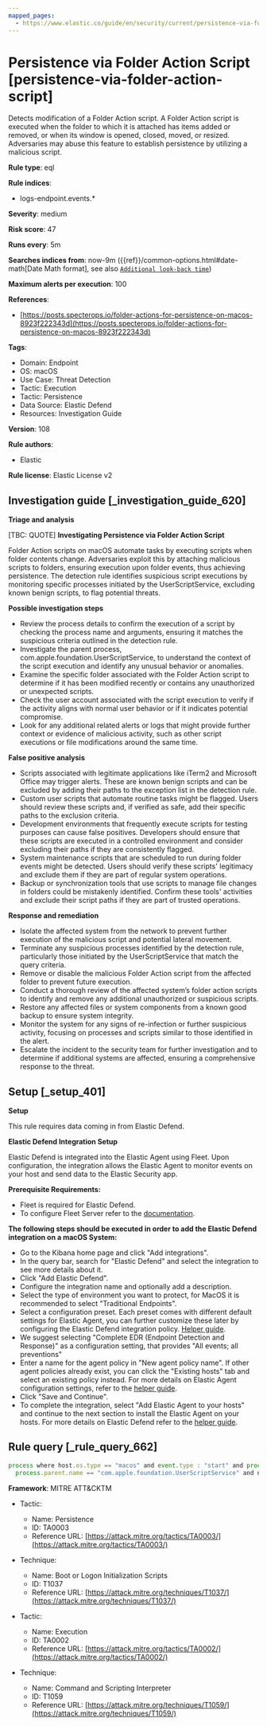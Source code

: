 ```yaml
---
mapped_pages:
  - https://www.elastic.co/guide/en/security/current/persistence-via-folder-action-script.html
---
```


# Persistence via Folder Action Script [persistence-via-folder-action-script]

Detects modification of a Folder Action script. A Folder Action script is executed when the folder to which it is attached has items added or removed, or when its window is opened, closed, moved, or resized. Adversaries may abuse this feature to establish persistence by utilizing a malicious script.

**Rule type**: eql

**Rule indices**:

* logs-endpoint.events.*

**Severity**: medium

**Risk score**: 47

**Runs every**: 5m

**Searches indices from**: now-9m ({{ref}}/common-options.html#date-math[Date Math format], see also [`Additional look-back time`](docs-content://solutions/security/detect-and-alert/create-detection-rule.md#rule-schedule))

**Maximum alerts per execution**: 100

**References**:

* [https://posts.specterops.io/folder-actions-for-persistence-on-macos-8923f222343d](https://posts.specterops.io/folder-actions-for-persistence-on-macos-8923f222343d)

**Tags**:

* Domain: Endpoint
* OS: macOS
* Use Case: Threat Detection
* Tactic: Execution
* Tactic: Persistence
* Data Source: Elastic Defend
* Resources: Investigation Guide

**Version**: 108

**Rule authors**:

* Elastic

**Rule license**: Elastic License v2

## Investigation guide [_investigation_guide_620]

**Triage and analysis**

[TBC: QUOTE]
**Investigating Persistence via Folder Action Script**

Folder Action scripts on macOS automate tasks by executing scripts when folder contents change. Adversaries exploit this by attaching malicious scripts to folders, ensuring execution upon folder events, thus achieving persistence. The detection rule identifies suspicious script executions by monitoring specific processes initiated by the UserScriptService, excluding known benign scripts, to flag potential threats.

**Possible investigation steps**

* Review the process details to confirm the execution of a script by checking the process name and arguments, ensuring it matches the suspicious criteria outlined in the detection rule.
* Investigate the parent process, com.apple.foundation.UserScriptService, to understand the context of the script execution and identify any unusual behavior or anomalies.
* Examine the specific folder associated with the Folder Action script to determine if it has been modified recently or contains any unauthorized or unexpected scripts.
* Check the user account associated with the script execution to verify if the activity aligns with normal user behavior or if it indicates potential compromise.
* Look for any additional related alerts or logs that might provide further context or evidence of malicious activity, such as other script executions or file modifications around the same time.

**False positive analysis**

* Scripts associated with legitimate applications like iTerm2 and Microsoft Office may trigger alerts. These are known benign scripts and can be excluded by adding their paths to the exception list in the detection rule.
* Custom user scripts that automate routine tasks might be flagged. Users should review these scripts and, if verified as safe, add their specific paths to the exclusion criteria.
* Development environments that frequently execute scripts for testing purposes can cause false positives. Developers should ensure that these scripts are executed in a controlled environment and consider excluding their paths if they are consistently flagged.
* System maintenance scripts that are scheduled to run during folder events might be detected. Users should verify these scripts' legitimacy and exclude them if they are part of regular system operations.
* Backup or synchronization tools that use scripts to manage file changes in folders could be mistakenly identified. Confirm these tools' activities and exclude their script paths if they are part of trusted operations.

**Response and remediation**

* Isolate the affected system from the network to prevent further execution of the malicious script and potential lateral movement.
* Terminate any suspicious processes identified by the detection rule, particularly those initiated by the UserScriptService that match the query criteria.
* Remove or disable the malicious Folder Action script from the affected folder to prevent future execution.
* Conduct a thorough review of the affected system’s folder action scripts to identify and remove any additional unauthorized or suspicious scripts.
* Restore any affected files or system components from a known good backup to ensure system integrity.
* Monitor the system for any signs of re-infection or further suspicious activity, focusing on processes and scripts similar to those identified in the alert.
* Escalate the incident to the security team for further investigation and to determine if additional systems are affected, ensuring a comprehensive response to the threat.


## Setup [_setup_401]

**Setup**

This rule requires data coming in from Elastic Defend.

**Elastic Defend Integration Setup**

Elastic Defend is integrated into the Elastic Agent using Fleet. Upon configuration, the integration allows the Elastic Agent to monitor events on your host and send data to the Elastic Security app.

**Prerequisite Requirements:**

* Fleet is required for Elastic Defend.
* To configure Fleet Server refer to the [documentation](docs-content://reference/ingestion-tools/fleet/fleet-server.md).

**The following steps should be executed in order to add the Elastic Defend integration on a macOS System:**

* Go to the Kibana home page and click "Add integrations".
* In the query bar, search for "Elastic Defend" and select the integration to see more details about it.
* Click "Add Elastic Defend".
* Configure the integration name and optionally add a description.
* Select the type of environment you want to protect, for MacOS it is recommended to select "Traditional Endpoints".
* Select a configuration preset. Each preset comes with different default settings for Elastic Agent, you can further customize these later by configuring the Elastic Defend integration policy. [Helper guide](docs-content://solutions/security/configure-elastic-defend/configure-an-integration-policy-for-elastic-defend.md).
* We suggest selecting "Complete EDR (Endpoint Detection and Response)" as a configuration setting, that provides "All events; all preventions"
* Enter a name for the agent policy in "New agent policy name". If other agent policies already exist, you can click the "Existing hosts" tab and select an existing policy instead. For more details on Elastic Agent configuration settings, refer to the [helper guide](docs-content://reference/ingestion-tools/fleet/agent-policy.md).
* Click "Save and Continue".
* To complete the integration, select "Add Elastic Agent to your hosts" and continue to the next section to install the Elastic Agent on your hosts. For more details on Elastic Defend refer to the [helper guide](docs-content://solutions/security/configure-elastic-defend/install-elastic-defend.md).


## Rule query [_rule_query_662]

```js
process where host.os.type == "macos" and event.type : "start" and process.name in ("osascript", "python", "tcl", "node", "perl", "ruby", "php", "bash", "csh", "zsh", "sh") and
  process.parent.name == "com.apple.foundation.UserScriptService" and not process.args : ("/Users/*/Library/Application Support/iTerm2/Scripts/AutoLaunch/*.scpt", "/Users/*/Library/Application Scripts/com.microsoft.*/FoxitUtils.applescript")
```

**Framework**: MITRE ATT&CKTM

* Tactic:

    * Name: Persistence
    * ID: TA0003
    * Reference URL: [https://attack.mitre.org/tactics/TA0003/](https://attack.mitre.org/tactics/TA0003/)

* Technique:

    * Name: Boot or Logon Initialization Scripts
    * ID: T1037
    * Reference URL: [https://attack.mitre.org/techniques/T1037/](https://attack.mitre.org/techniques/T1037/)

* Tactic:

    * Name: Execution
    * ID: TA0002
    * Reference URL: [https://attack.mitre.org/tactics/TA0002/](https://attack.mitre.org/tactics/TA0002/)

* Technique:

    * Name: Command and Scripting Interpreter
    * ID: T1059
    * Reference URL: [https://attack.mitre.org/techniques/T1059/](https://attack.mitre.org/techniques/T1059/)



